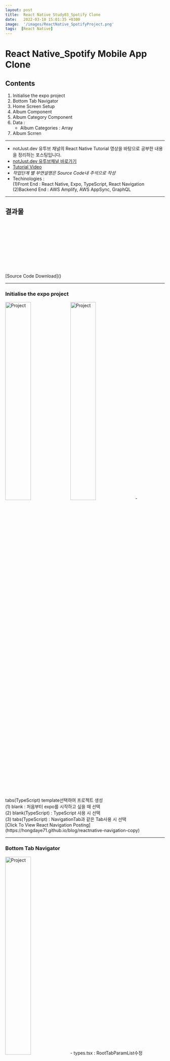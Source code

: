 ```yaml
---
layout: post
title:  React Native Study03_Spotify Clone
date:   2022-03-10 15:01:35 +0300
image:  '/images/ReactNative_SpotifyProject.png'
tags:  [React Native]
---
```


# React Native_Spotify Mobile App Clone

## Contents <br/>
1. Initialise the expo project<br/>
2. Bottom Tab Navigator<br/>
3. Home Screen Setup<br/>
4. Album Component<br/>
5. Album Category Component<br/>
6. Data :<br/>
    - Album Categories : Array<br/>
7. Album Scrren<br/>
___

* notJust․dev 유투브 채널의 React Native Tutorial 영상을 바탕으로 공부한 내용을 정리하는 포스팅입니다.<br/>
* [notJust․dev 유투브채널 바로가기](https://www.youtube.com/channel/UCYSa_YLoJokZAwHhlwJntIA) <br/>
* [Tutorial Video](https://www.youtube.com/watch?v=Ho41KNKvoBc&list=PLY3ncAV1dSVBejIDGrcbNRs148uHowYfx)<br/>
* *작업단계 별 부연설명은 Source Code내 주석으로 작성*
* Techinologies : <br/>
    (1)Front End : React Native, Expo, TypeScript, React Navigation<br/>
    (2)Backend End : AWS Amplify, AWS AppSync, GraphQL<br/>

___

## 결과물
<p><iframe src="" frameborder="0" allowfullscreen></iframe></p>
[Source Code Download]()

___ 

### Initialise the expo project<br/>
<img src="/images/Posting/ReactNative/Spotify/01.png" alt="Project" width="40%" height="40%">
<img src="/images/Posting/ReactNative/Spotify/02.png" alt="Project" width="40%" height="40%">
- tabs(TypeScript) template선택하여 프로젝트 생성<br/>
    (1) blank : 처음부터 expo를 시작하고 싶을 때 선택<br/>
    (2) blank(TypeScript) : TypeScript 사용 시 선택<br/>
    (3) tabs(TypeScript) : NavigationTab과 같은 Tab사용 시 선택<br/>
[Click To View React Navigation Posting](https://hongdaye71.github.io/blog/reactnative-navigation-copy)

___

### Bottom Tab Navigator <br/>
<img src="/images/Posting/ReactNative/Spotify/03.png" alt="Project" width="40%" height="40%">
- types.tsx : RootTabParamList수정 (TabOne/TabTwo -> Home/Search/Library/Premium)<br/>
- navigation_index.tsx : BottomTabNavigator function수정 (아이콘 및 텍스트 수정) 

[Icoone download](https://icons.expo.fyi/)

<details>
<summary>type.tsx</summary>
<div markdown="1">

```javascript
import { BottomTabScreenProps } from '@react-navigation/bottom-tabs';
import { CompositeScreenProps, NavigatorScreenParams } from '@react-navigation/native';
import { NativeStackScreenProps } from '@react-navigation/native-stack';

declare global {
  namespace ReactNavigation {
    interface RootParamList extends RootStackParamList {}
  }
}

export type RootStackParamList = {
  Root: NavigatorScreenParams<RootTabParamList> | undefined;
  Modal: undefined;
  NotFound: undefined;
};

export type RootStackScreenProps<Screen extends keyof RootStackParamList> = NativeStackScreenProps<
  RootStackParamList,
  Screen
>;

export type RootTabParamList = {
  Home: undefined;
  Search: undefined;
  Library: undefined;
  Premium: undefined;
};

export type RootTabScreenProps<Screen extends keyof RootTabParamList> = CompositeScreenProps<
  BottomTabScreenProps<RootTabParamList, Screen>,
  NativeStackScreenProps<RootStackParamList>
>;

```
</div>
</details>

<details>
<summary>navigation_index.tsx(수정된 부분)</summary>
<div markdown="1">

```javascript
/*Bottom Tab Navigator에서 사용할 아이콘 불러오기*/
import { 
  FontAwesome,
  Entypo, 
  EvilIcons, 
  MaterialIcons , 
  FontAwesome5 } 
  from '@expo/vector-icons';

/*화면상의 아이콘 및 텍스트 변경*/
const BottomTab = createBottomTabNavigator<RootTabParamList>();

function BottomTabNavigator() {
  const colorScheme = useColorScheme();

  return (
    <BottomTab.Navigator
      initialRouteName="Home"
      screenOptions={{
        tabBarActiveTintColor: Colors[colorScheme].tint,
      }}>
      <BottomTab.Screen
        name="Home"
        component={TabOneScreen}
        options={{
          tabBarIcon: ({ color }) => <Entypo name="home" size={30} style={{marginBottom:-3}} color={color} />,
        }}
      />
      <BottomTab.Screen
        name="Search"
        component={TabTwoScreen}
        options={{
          tabBarIcon: ({ color }) => <EvilIcons name="search" size={30} style={{marginBottom:-3}} color={color} />,
        }}
      />
      <BottomTab.Screen
        name="Library"
        component={TabTwoScreen}
        options={{
          tabBarIcon: ({ color }) => <MaterialIcons name="library-music" size={30} style={{marginBottom:-3}} color={color} />,
        }}
      />
      <BottomTab.Screen
        name="Premium"
        component={TabTwoScreen}
        options={{
          tabBarIcon: ({ color }) => <FontAwesome5 name="spotify" size={30} style={{marginBottom:-3}} color={color} />,
        }}
      />
    </BottomTab.Navigator>
  );
}
```
</div>
</details>

___

### HomeScreen Setup <br/>
<img src="/images/Posting/ReactNative/Spotify/04.png" alt="Project" width="40%" height="40%">
- HomeScreen 생성 후 navigation_index.tsx의 Home Component변경

<details>
<summary>HomeScreen.tsx</summary>
<div markdown="1">

```javascript
import { StyleSheet } from 'react-native';

import EditScreenInfo from '../components/EditScreenInfo';
import { Text, View } from '../components/Themed';
import { RootTabScreenProps } from '../types';

export default function TabOneScreen({ navigation }: RootTabScreenProps<'Home'>) {
  return (
    <View style={styles.container}>
      <Text style={styles.title}>Home</Text>
      <View style={styles.separator} lightColor="#eee" darkColor="rgba(255,255,255,0.1)" />
      <EditScreenInfo path="/screens/TabOneScreen.tsx" />
    </View>
  );
}

const styles = StyleSheet.create({
  container: {
    flex: 1,
    alignItems: 'center',
    justifyContent: 'center',
  },
  title: {
    fontSize: 20,
    fontWeight: 'bold',
  },
  separator: {
    marginVertical: 30,
    height: 1,
    width: '80%',
  },
});

```
</div>
</details>

<details>
<summary>navigation_index.tex(수정된 부분)</summary>
<div markdown="1">

```javascript
/*HomeScreen import*/
import HomeScreen from '../screens/HomeScreen';

      <BottomTab.Screen
        name="Home"
        component={HomeScreen}
        options={{
          tabBarIcon: ({ color }) => <Entypo name="home" size={30} style={{marginBottom:-3}} color={color} />,
        }}
      />
```
</div>
</details>

___

### Album Component<br/>
<img src="/images/Posting/ReactNative/Spotify/05.png" alt="Project" width="40%" height="40%">
- Album 폴더 생성
- Album_index.tsx : AlbumProps(id, imageUri, artistHeadline정보를 string 입력받음)를 사용하는 Album function생성
- Album_styles.tsx : Album function style지정
- screens_HomeScreen.tsx : Album function사용

<details>
<summary>Album_index.tsx</summary>
<div markdown="1">

```javascript
import React from 'react';
import {View, Image, Text} from 'react-native';
import styles from './styles';

export type AlbumProps = {
    album : {
        id : string;
        imageUri : string;
        artistHeadline : string;
    }
}

const Album=(props:AlbumProps) => (
    <View style={styles.container}>
        <Image source={{uri:props.album.imageUri}} style={styles.images}/>
        <Text>{props.album.artistHeadline}</Text>
    </View>
)

export default Album;
```
</div>
</details>

<details>
<summary>Album_styles.tsx</summary>
<div markdown="1">

```javascript
import { StyleSheet } from "react-native";

const styles = StyleSheet.create({
    container:{
        width:200,
    },
    images:{
        width:'100%',
        height:200,
    },
    text:{
        color:'grey',
        marginTop:10,
    }
})

export default styles;
```
</div>
</details>


<details>
<summary>screens_HomeScreen.tsx</summary>
<div markdown="1">

```javascript
import * as React from 'react';
import {StyleSheet, Text, View} from 'react-native';

import Album from '../components/Album'

const album = {
  id:'1',
  imageUri : 'https://user-images.githubusercontent.com/81608287/163757044-767912f2-5cdf-4553-b029-b47c67d82ce8.jpg',
  artistHeadline :'Dennis Brown'
}

export default function HomeScreen() {
  return(
    <View style={styles.container}>
      <Album album={album}/>
    </View>
  );
}

const styles = StyleSheet.create({
  container: {
    flex: 1,
    alignItems: 'center',
    justifyContent: 'center',
  },
  title: {
    fontSize: 20,
    fontWeight: 'bold',
  },
  separator: {
    marginVertical: 30,
    height: 1,
    width: '80%',
  },
});

```
</div>
</details>

___

### Album Category Component <br/>
<img src="/images/Posting/ReactNative/Spotify/06.png" alt="Project" width="40%" height="40%">
- AlbumProps를 types.tsx에 입력하여 타 스크립트에서 불러와 사용할 수 있도록 함<br/>
- 기존 AlbumProps 변경 (id, imageUri, artistHeadline -> types.tsx의 Album import후 사용)<br/>
- screens_HomeScreen.tsx : Album -> AlbumCategory변경 (Album : 단일앨범 / AlbumCategory : 다수앨범 포함 카테고리 )<br/>

* FlatList : 많은 양의 리스트 아이템을 보여주고자 할 때 쓰이는 Component이다. Scroll View와 유사한 기능을 하나 동작 방식에 차이가 있다.<br/>
  (1) ScrollView : 데이터가 화면에 보이지 않을 때 사용자가 Swipe를 통해 가려진 데이터를 볼 수 있도록 한다(출력해야 하는 데이터가 고정적이고 많지 않을 때 사용)<br/>
  (2) FlatList : 모든 데이터를 한 번에 렌더링 하지 않고, 보여지는 부분 혹은 수동으로 설정한 양 만큼의 데이터만을 렌더링 한다. 사용자가 Swipe를 할 때 자동으로 다시 렌더링 한다. (데이터의 길이가 가변적이고 양을 예측할 수 없는 경우에 사용)<br/>


<details>
<summary>type.tsx(추가한 부분)</summary>
<div markdown="1">

```javascript
export type Album = {
  id : string;
  imageUri : string;
  artistHeadline : string;
}
```
</div>
</details>

<details>
<summary>Album_index.tsx</summary>
<div markdown="1">

```javascript
import React from 'react';
import {View, Image, Text} from 'react-native';
import styles from './styles';
import {Album} from '../../types';

/*기존 AlbumProps 변경 (id, imageUri, artistHeadline -> types.tsx의 Album import후 사용)*/
export type AlbumProps = {
    album : Album,
}

const Album=(props:AlbumProps) => (
    <View style={styles.container}>
        <Image source={{uri:props.album.imageUri}} style={styles.images}/>
        <Text style={styles.text}>{props.album.artistHeadline}</Text>
    </View>
)

export default Album;
```
</div>
</details>

<details>
<summary>AlbumCategory_index.tsx</summary>
<div markdown="1">

```javascript
import React from 'react';
import {FlatList, View, Text} from 'react-native'
import {Album} from '../../types';
import styles from './styles';
import AlbumComponent from '../Album';

export type AlbumCategoryProps = {
    title: string,
    albums: [Album],
}

const AlbumCategory = (props:AlbumCategoryProps) => (
    <View>
        <Text style={styles.title}>{props.title}</Text>
        <FlatList
            data ={props.albums}
            renderItem = {({ item }) => <AlbumComponent album={item}/>}
            keyExtractor={( item ) => item.id}
            horizontal        
        />
    </View>
)

export default AlbumCategory;
```
</div>
</details>

<details>
<summary>screen_HomeScreen.tsx(수정된 부분)</summary>
<div markdown="1">

```javascript
import * as React from 'react';
import {StyleSheet, Text, View} from 'react-native';

import AlbumCategory from '../components/AlbumCategory'

const albumCategory = {
  id:'1',
  title:'Happy Vibes',
  albums:[
    {
      id: '1',
      imageUri: 'https://cache.boston.com/resize/bonzai-fba/Globe_Photo/2011/04/14/1302796985_4480/539w.jpg',
      artistHeadline: 'Taylor Swift, Kygo Objective C, Avicii'
    }, {
      id: '2',
      imageUri: 'https://cdn6.f-cdn.com/contestentries/1485199/27006121/5ca3e39ced7f1_thumb900.jpg',
      artistHeadline: 'Post Malone, Drake, Eminem'
    },
    {
      id: '3',
      imageUri: 'https://images-na.ssl-images-amazon.com/images/I/61F66QURFyL.jpg',
      artistHeadline: 'Journey, Escape, Avicii'
    },
    {
      id: '4',
      imageUri: 'https://i.pinimg.com/originals/a2/0d/37/a20d37791f8ad5cd54734cd3af559cc9.jpg',
      artistHeadline: 'Bob Marley, Cardi B, Stas Mihailov'
    },
  ]
};

export default function HomeScreen() {
  return(
    <View style={styles.container}>
      <AlbumCategory 
      title={albumCategory.title} 
      albums={albumCategory.albums}
      />
    </View>
  );
}

```
</div>
</details>

___

### ---- <br/>
<img src="/images/Posting/ReactNative/Spotify/04.png" alt="Project" width="40%" height="40%">

<details>
<summary>type.tsx</summary>
<div markdown="1">

```javascript

```
</div>
</details>



___

* App Clone목표 :
* 느낀점 : 
* 앞으로의 계획 : 


